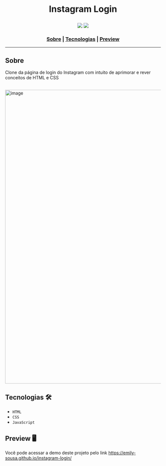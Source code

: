 # <p align="center">Instagram Login</p>

<div align="center">
 <img src="http://img.shields.io/static/v1?label=RELEASE&message=JULY%2022&color=green&style=for-the-badge"/>
<img src="https://img.shields.io/static/v1?label=STATUS&message=FINISH&color=green&style=for-the-badge"/>
</div>

<h3 align="center">
  <a href="#sobre">Sobre</a> |
  <a href="#tecnologias">Tecnologias</a> |
  <a href="#preview">Preview</a>
</h3>

___

## Sobre
Clone da página de login do Instagram com intuito de aprimorar e rever conceitos de HTML e CSS
<br></br>

<img width="949" alt="image" src="https://user-images.githubusercontent.com/88735994/180892577-10880f17-ada2-4a5a-8796-818ca4dfc748.png">


## Tecnologias 🛠️
* ``HTML``
* ``CSS``
* ``JavaScript``

## Preview 🖥️ 
Você pode acessar a demo deste projeto pelo link https://emily-sousa.github.io/instagram-login/
